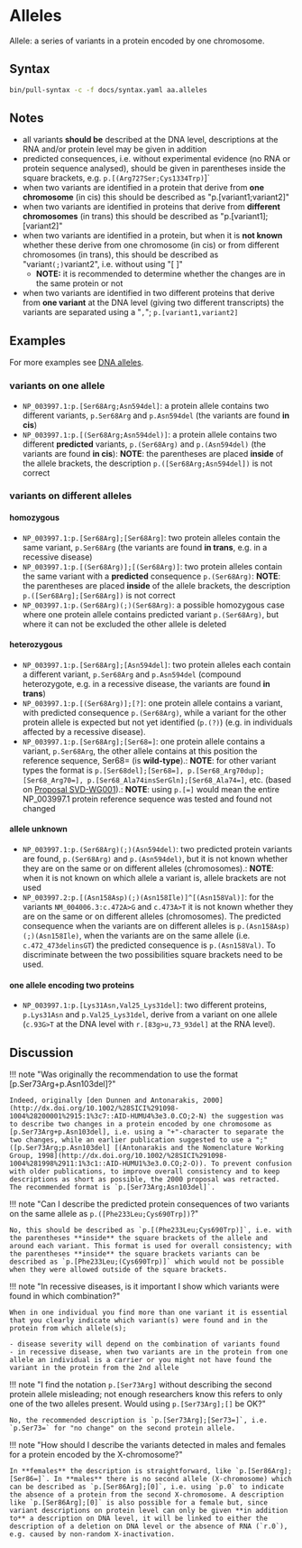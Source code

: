 # Alleles

<!-- ## Definition -->

Allele: a series of variants in a protein encoded by one chromosome.

## Syntax

```sh exec="true"
bin/pull-syntax -c -f docs/syntax.yaml aa.alleles
```

## Notes

- all variants **should be** described at the DNA level, descriptions at the RNA and/or protein level may be given in addition
- predicted consequences, i.e. without experimental evidence (no RNA or protein sequence analysed), should be given in parentheses inside the square brackets, e.g. `p.[`<code class="spot1">(</code>`Arg727Ser;Cys1334Trp`<code class="spot1">)</code>]`
- when two variants are identified in a protein that derive from **one chromosome** (in cis) this should be described as "p.[variant1;variant2]"
- when two variants are identified in proteins that derive from **different chromosomes** (in trans) this should be described as "p.[variant1];[variant2]"
- when two variants are identified in a protein, but when it is **not known** whether these derive from one chromosome (in cis) or from different chromosomes (in trans), this should be described as "variant<code class="spot1">(;)</code>variant2", i.e. without using "[ ]"
    - **NOTE:** it is recommended to determine whether the changes are in the same protein or not
- when two variants are identified in two different proteins that derive from **one variant** at the DNA level (giving two different transcripts) the variants are separated using a "<code class="spot1">,</code>"; `p.[variant1`<code class="spot1">,</code>`variant2]`

## Examples

For more examples see [DNA alleles](../DNA/alleles.md).

### variants on one allele

- `NP_003997.1:p.[Ser68Arg;Asn594del]`: a protein allele contains two different variants, `p.Ser68Arg` and `p.Asn594del` (the variants are found **in cis**)
- `NP_003997.1:p.[(Ser68Arg;Asn594del)]`: a protein allele contains two different **predicted** variants, `p.(Ser68Arg)` and `p.(Asn594del)` (the variants are found **in cis**): **NOTE**: the parentheses are placed **inside** of the allele brackets, the description `p.([Ser68Arg;Asn594del])` is not correct

### variants on different alleles

#### homozygous

- `NP_003997.1:p.[Ser68Arg];[Ser68Arg]`: two protein alleles contain the same variant, `p.Ser68Arg` (the variants are found **in trans**, e.g. in a recessive disease)
- `NP_003997.1:p.[(Ser68Arg)];[(Ser68Arg)]`: two protein alleles contain the same variant with a **predicted** consequence `p.(Ser68Arg)`: **NOTE**: the parentheses are placed **inside** of the allele brackets, the description `p.([Ser68Arg];[Ser68Arg])` is not correct
- `NP_003997.1:p.(Ser68Arg)(;)(Ser68Arg)`: a possible homozygous case where one protein allele contains predicted variant `p.(Ser68Arg)`, but where it can not be excluded the other allele is deleted

#### heterozygous

- `NP_003997.1:p.[Ser68Arg];[Asn594del]`: two protein alleles each contain a different variant, `p.Ser68Arg` and `p.Asn594del` (compound heterozygote, e.g. in a recessive disease, the variants are found **in trans**)
- `NP_003997.1:p.[(Ser68Arg)];[?]`: one protein allele contains a variant, with predicted consequence `p.(Ser68Arg)`, while a variant for the other protein allele is expected but not yet identified (`p.(?)`) (e.g. in individuals affected by a recessive disease).
- `NP_003997.1:p.[Ser68Arg];[Ser68=]`: one protein allele contains a variant, `p.Ser68Arg`, the other allele contains at this position the reference sequence, Ser68= (is **wild-type**).: **NOTE**: for other variant types the format is `p.[Ser68del];[Ser68=], p.[Ser68_Arg70dup];[Ser68_Arg70=], p.[Ser68_Ala74insSerGln];[Ser68_Ala74=]`, etc. (based on [Proposal SVD-WG001](../../consultation/SVD-WG001.md)).: **NOTE**: using `p.[=]` would mean the entire NP_003997.1 protein reference sequence was tested and found not changed

#### allele unknown

- `NP_003997.1:p.(Ser68Arg)(;)(Asn594del)`: two predicted protein variants are found, `p.(Ser68Arg)` and `p.(Asn594del)`, but it is not known whether they are on the same or on different alleles (chromosomes).: **NOTE**: when it is not known on which allele a variant is, allele brackets are not used
- `NP_003997.2:p.[(Asn158Asp)(;)(Asn158Ile)]^[(Asn158Val)]`: for the variants `NM_004006.3:c.472A>G` and `c.473A>T` it is not known whether they are on the same or on different alleles (chromosomes). The predicted consequence when the variants are on different alleles is `p.(Asn158Asp)(;)(Asn158Ile)`, when the variants are on the same allele (i.e. `c.472_473delinsGT`) the predicted consequence is `p.(Asn158Val)`. To discriminate between the two possibilities square brackets need to be used.

#### one allele encoding two proteins

- `NP_003997.1:p.[Lys31Asn,Val25_Lys31del]`: two different proteins, `p.Lys31Asn` and `p.Val25_Lys31del`, derive from a variant on one allele (`c.93G>T` at the DNA level with `r.[83g>u,73_93del]` at the RNA level).

## Discussion

!!! note "Was originally the recommendation to use the format [p.Ser73Arg+p.Asn103del]?"

    Indeed, originally [den Dunnen and Antonarakis, 2000](http://dx.doi.org/10.1002/%28SICI%291098-1004%28200001%2915:1%3c7::AID-HUMU4%3e3.0.CO;2-N) the suggestion was to describe two changes in a protein encoded by one chromosome as [p.Ser73Arg+p.Asn103del], i.e. using a "+"-character to separate the two changes, while an earlier publication suggested to use a ";" ([p.Ser73Arg;p.Asn103del] [(Antonarakis and the Nomenclature Working Group, 1998](http://dx.doi.org/10.1002/%28SICI%291098-1004%281998%2911:1%3c1::AID-HUMU1%3e3.0.CO;2-O)). To prevent confusion with older publications, to improve overall consistency and to keep descriptions as short as possible, the 2000 proposal was retracted. The recommended format is `p.[Ser73Arg;Asn103del]`.

!!! note "Can I describe the predicted protein consequences of two variants on the same allele as `p.([Phe233Leu;Cys690Trp])`?"

    No, this should be described as `p.[(Phe233Leu;Cys690Trp)]`, i.e. with the parentheses **inside** the square brackets of the allele and around each variant. This format is used for overall consistency; with the parentheses **inside** the square brackets variants can be described as `p.[Phe233Leu;(Cys690Trp)]` which would not be possible when they were allowed outside of the square brackets.

!!! note "In recessive diseases, is it important I show which variants were found in which combination?"

    When in one individual you find more than one variant it is essential that you clearly indicate which variant(s) were found and in the protein from which allele(s);

    - disease severity will depend on the combination of variants found
    - in recessive disease, when two variants are in the protein from one allele an individual is a carrier or you might not have found the variant in the protein from the 2nd allele

!!! note "I find the notation `p.[Ser73Arg]` without describing the second protein allele misleading; not enough researchers know this refers to only one of the two alleles present. Would using `p.[Ser73Arg];[]` be OK?"

    No, the recommended description is `p.[Ser73Arg];[Ser73=]`, i.e. `p.Ser73=` for "no change" on the second protein allele.

!!! note "How should I describe the variants detected in males and females for a protein encoded by the X-chromosome?"

    In **females** the description is straightforward, like `p.[Ser86Arg];[Ser86=]`. In **males** there is no second allele (X-chromosome) which can be described as `p.[Ser86Arg];[0]`, i.e. using `p.0` to indicate the absence of a protein from the second X-chromosome. A description like `p.[Ser86Arg];[0]` is also possible for a female but, since variant descriptions on protein level can only be given **in addition to** a description on DNA level, it will be linked to either the description of a deletion on DNA level or the absence of RNA (`r.0`), e.g. caused by non-random X-inactivation.
